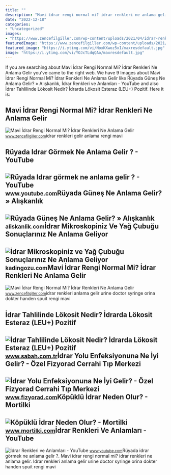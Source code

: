 ```yaml
---
title: ""
description: "Mavi i̇drar rengi normal mi? i̇drar renkleri ne anlama gelir"
date: "2022-12-18"
categories:
- "Uncategorized"
images:
- "https://www.zencefilgiller.com/wp-content/uploads/2021/04/idrar-renkleri-ne-anlama-gelir-01.jpg"
featuredImage: "https://www.zencefilgiller.com/wp-content/uploads/2021/04/idrar-renkleri-ne-anlama-gelir-02.jpg"
featured_image: "https://i.ytimg.com/vi/NoxKXwoz5xI/maxresdefault.jpg"
image: "https://i.ytimg.com/vi/YOJcTLdqQAo/maxresdefault.jpg"
---
```


If you are searching about Mavi İdrar Rengi Normal Mi? İdrar Renkleri Ne Anlama Gelir you've came to the right web. We have 9 Images about Mavi İdrar Rengi Normal Mi? İdrar Renkleri Ne Anlama Gelir like Rüyada Güneş Ne Anlama Gelir? » Alışkanlık, İdrar Renkleri ve Anlamları - YouTube and also İdrar Tahlilinde Lökosit Nedir? İdrarda Lökosit Esteraz (LEU+) Pozitif. Here it is:

Mavi İdrar Rengi Normal Mi? İdrar Renkleri Ne Anlama Gelir
----------------------------------------------------------

 ![Mavi İdrar Rengi Normal Mi? İdrar Renkleri Ne Anlama Gelir](https://www.zencefilgiller.com/wp-content/uploads/2021/04/idrar-renkleri-ne-anlama-gelir-01.jpg) <small>www.zencefilgiller.com</small>idrar renkleri gelir anlama rengi mavi

Rüyada Idrar Görmek Ne Anlama Gelir ? - YouTube
-----------------------------------------------

 ![Rüyada Idrar görmek ne anlama gelir ? - YouTube](https://i.ytimg.com/vi/NoxKXwoz5xI/maxresdefault.jpg) <small>www.youtube.com</small>Rüyada Güneş Ne Anlama Gelir? » Alışkanlık
------------------------------------------

 ![Rüyada Güneş Ne Anlama Gelir? » Alışkanlık](https://aliskanlik.com/wp-content/uploads/2022/04/Ruyada-Gunes-Ne-Anlama-Gelir.jpeg) <small>aliskanlik.com</small>İdrar Mikroskopiniz Ve Yağ Çubuğu Sonuçlarınız Ne Anlama Geliyor
----------------------------------------------------------------

 ![İdrar Mikroskopiniz ve Yağ Çubuğu Sonuçlarınız Ne Anlama Geliyor](https://raodoctor.com/wp-content/uploads/2022/11/Urinary-tyract-infection-and-kidney-disease-5.jpg) <small>kadingozu.com</small>Mavi İdrar Rengi Normal Mi? İdrar Renkleri Ne Anlama Gelir
----------------------------------------------------------

 ![Mavi İdrar Rengi Normal Mi? İdrar Renkleri Ne Anlama Gelir](https://www.zencefilgiller.com/wp-content/uploads/2021/04/idrar-renkleri-ne-anlama-gelir-02.jpg) <small>www.zencefilgiller.com</small>idrar renkleri anlama gelir urine doctor syringe orina dokter handen spuit rengi mavi

İdrar Tahlilinde Lökosit Nedir? İdrarda Lökosit Esteraz (LEU+) Pozitif
----------------------------------------------------------------------

 ![İdrar Tahlilinde Lökosit Nedir? İdrarda Lökosit Esteraz (LEU+) Pozitif](https://iasbh.tmgrup.com.tr/f44306/640/314/141/0/1116/829?u=https://isbh.tmgrup.com.tr/sbh/2022/12/19/idrar-tahlilinde-lokosit-nedir-idrarda-lokosit-esteraz-leu-pozitif-ve-negatif-ne-anlama-gelir-referans-araligi-1671437223907.jpg&bg=1) <small>www.sabah.com.tr</small>İdrar Yolu Enfeksiyonuna Ne İyi Gelir? - Özel Fizyorad Cerrahi Tıp Merkezi
--------------------------------------------------------------------------

 ![İdrar Yolu Enfeksiyonuna Ne İyi Gelir? - Özel Fizyorad Cerrahi Tıp Merkezi](https://www.fizyorad.com/thumb/resimler/manset/idrar-yolu-enfeksiyonu-ne-iyi-gelir-png1673361831.84300.png/w900/h550) <small>www.fizyorad.com</small>Köpüklü İdrar Neden Olur? - Mortilki
------------------------------------

 ![Köpüklü İdrar Neden Olur? - Mortilki](https://mortilki.com/wp-content/uploads/2022/04/kopuren-idrar-ne-anlama-gelir.jpg) <small>www.mortilki.com</small>İdrar Renkleri Ve Anlamları - YouTube
-------------------------------------

 ![İdrar Renkleri ve Anlamları - YouTube](https://i.ytimg.com/vi/YOJcTLdqQAo/maxresdefault.jpg) <small>www.youtube.com</small>Rüyada idrar görmek ne anlama gelir ?. Mavi i̇drar rengi normal mi? i̇drar renkleri ne anlama gelir. Idrar renkleri anlama gelir urine doctor syringe orina dokter handen spuit rengi mavi
